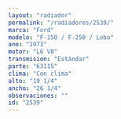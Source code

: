 ```yaml
---
layout: "radiador"
permalink: "/radiadores/2539/"
marca: "Ford"
modelo: "F-150 / F-250 / Lobo"
ano: "1973"
motor: "L6 V8"
transmision: "Estándar"
parte: "63115"
clima: "Con clima"
alto: "19 1/4"
ancho: "26 1/4"
observaciones: ""
id: "2539"
---
```


